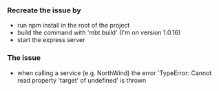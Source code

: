 ### Recreate the issue by
- run npm install in the root of the project
- build the command with 'mbt build' (I'm on version 1.0.16)
- start the express server

### The issue
- when calling a service (e.g. NorthWind) the error 'TypeError: Cannot read property 'target' of undefined' is thrown
